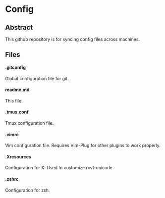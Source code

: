 # Config

## Abstract
This github repository is for syncing config files across machines.

## Files

#### .gitconfig
Global configuration file for git.

#### readme.md
This file.

#### .tmux.conf
Tmux configuration file.

#### .vimrc
Vim configuration file. Requires Vim-Plug for other plugins to work properly.

#### .Xresources
Configuration for X. Used to customize rxvt-unicode.

#### .zshrc
Configuration for zsh.
